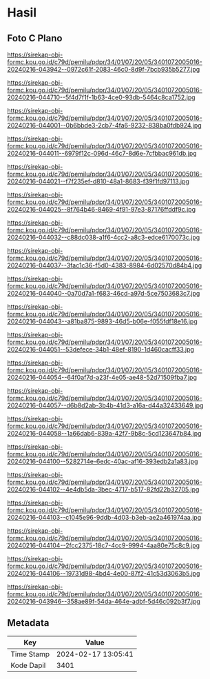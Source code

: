 # Hasil

## Foto C Plano

https://sirekap-obj-formc.kpu.go.id/c79d/pemilu/pdpr/34/01/07/20/05/3401072005016-20240216-043942--0972c61f-2083-46c0-8d9f-7bcb935b5277.jpg

https://sirekap-obj-formc.kpu.go.id/c79d/pemilu/pdpr/34/01/07/20/05/3401072005016-20240216-044710--5f4d7f1f-1b63-4ce0-93db-5464c8ca1752.jpg

https://sirekap-obj-formc.kpu.go.id/c79d/pemilu/pdpr/34/01/07/20/05/3401072005016-20240216-044001--0b6bbde3-2cb7-4fa6-9232-838ba0fdb924.jpg

https://sirekap-obj-formc.kpu.go.id/c79d/pemilu/pdpr/34/01/07/20/05/3401072005016-20240216-044011--6979f12c-096d-46c7-8d6e-7cfbbac961db.jpg

https://sirekap-obj-formc.kpu.go.id/c79d/pemilu/pdpr/34/01/07/20/05/3401072005016-20240216-044021--f7f235ef-d810-48a1-8683-f39f1fd97113.jpg

https://sirekap-obj-formc.kpu.go.id/c79d/pemilu/pdpr/34/01/07/20/05/3401072005016-20240216-044025--8f764b46-8469-4f91-97e3-87176ffddf9c.jpg

https://sirekap-obj-formc.kpu.go.id/c79d/pemilu/pdpr/34/01/07/20/05/3401072005016-20240216-044032--c88dc038-a1f6-4cc2-a8c3-edce6170073c.jpg

https://sirekap-obj-formc.kpu.go.id/c79d/pemilu/pdpr/34/01/07/20/05/3401072005016-20240216-044037--3fac1c36-f5d0-4383-8984-6d02570d84b4.jpg

https://sirekap-obj-formc.kpu.go.id/c79d/pemilu/pdpr/34/01/07/20/05/3401072005016-20240216-044040--0a70d7a1-f683-46cd-a97d-5ce7503683c7.jpg

https://sirekap-obj-formc.kpu.go.id/c79d/pemilu/pdpr/34/01/07/20/05/3401072005016-20240216-044043--a81ba875-9893-46d5-b06e-f055fdf18e16.jpg

https://sirekap-obj-formc.kpu.go.id/c79d/pemilu/pdpr/34/01/07/20/05/3401072005016-20240216-044051--53defece-34b1-48ef-8190-1d460cacff33.jpg

https://sirekap-obj-formc.kpu.go.id/c79d/pemilu/pdpr/34/01/07/20/05/3401072005016-20240216-044054--64f0af7d-a23f-4e05-ae48-52d71509fba7.jpg

https://sirekap-obj-formc.kpu.go.id/c79d/pemilu/pdpr/34/01/07/20/05/3401072005016-20240216-044057--d6b8d2ab-3b4b-41d3-a16a-d44a32433649.jpg

https://sirekap-obj-formc.kpu.go.id/c79d/pemilu/pdpr/34/01/07/20/05/3401072005016-20240216-044058--1a66dab6-839a-42f7-9b8c-5cd123647b84.jpg

https://sirekap-obj-formc.kpu.go.id/c79d/pemilu/pdpr/34/01/07/20/05/3401072005016-20240216-044100--5282714e-6edc-40ac-af16-393edb2a1a83.jpg

https://sirekap-obj-formc.kpu.go.id/c79d/pemilu/pdpr/34/01/07/20/05/3401072005016-20240216-044102--4e4db5da-3bec-4717-b517-82fd22b32705.jpg

https://sirekap-obj-formc.kpu.go.id/c79d/pemilu/pdpr/34/01/07/20/05/3401072005016-20240216-044103--c1045e96-9ddb-4d03-b3eb-ae2a461974aa.jpg

https://sirekap-obj-formc.kpu.go.id/c79d/pemilu/pdpr/34/01/07/20/05/3401072005016-20240216-044104--2fcc2375-18c7-4cc9-9994-4aa80e75c8c9.jpg

https://sirekap-obj-formc.kpu.go.id/c79d/pemilu/pdpr/34/01/07/20/05/3401072005016-20240216-044106--19731d98-4bd4-4e00-87f2-41c53d3063b5.jpg

https://sirekap-obj-formc.kpu.go.id/c79d/pemilu/pdpr/34/01/07/20/05/3401072005016-20240216-043946--358ae89f-54da-464e-adbf-5d46c092b3f7.jpg


## Metadata

| Key        | Value               |
| ---------- | ------------------- |
| Time Stamp | 2024-02-17 13:05:41 |
| Kode Dapil | 3401                |



